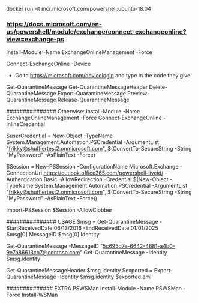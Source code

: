 docker run -it mcr.microsoft.com/powershell:ubuntu-18.04


### https://docs.microsoft.com/en-us/powershell/module/exchange/connect-exchangeonline?view=exchange-ps
Install-Module -Name ExchangeOnlineManagement -Force

Connect-ExchangeOnline -Device

* Go to https://microsoft.com/devicelogin and type in the code they give

Get-QuarantineMessage
Get-QuarantineMessageHeader
Delete-QuarantineMessage
Export-QuarantineMessage
Preview-QuarantineMessage
Release-QuarantineMessage

############### Otherwise:
Install-Module -Name ExchangeOnlineManagement -Force
Connect-ExchangeOnline -InlineCredential

$userCredential = New-Object -TypeName System.Management.Automation.PSCredential -ArgumentList "frikky@shufflertest2.onmicrosoft.com", $(ConvertTo-SecureString -String "MyPassword" -AsPlainText -Force)

$Session = New-PSSession -ConfigurationName Microsoft.Exchange -ConnectionUri https://outlook.office365.com/powershell-liveid/ -Authentication Basic -AllowRedirection -Credential $(New-Object -TypeName System.Management.Automation.PSCredential -ArgumentList "frikky@shufflertest2.onmicrosoft.com", $(ConvertTo-SecureString -String "MyPassword" -AsPlainText -Force))

Import-PSSession $Session -AllowClobber


############### USAGE
$msg = Get-QuarantineMessage -StartReceivedDate 06/13/2016 -EndReceivedDate 01/01/2025
$msg[0].MessageID
$msg[0].Identity

Get-QuarantineMessage -MessageID "<5c695d7e-6642-4681-a4b0-9e7a86613cb7@contoso.com>"
Get-QuarantineMessage -Identity $msg.identity

Get-QuarantineMessageHeader $msg.identity
$exported = Export-QuarantineMessage -Identity $msg.identity
$exported.eml



############## EXTRA PSWSMan
Install-Module -Name PSWSMan -Force
Install-WSMan
